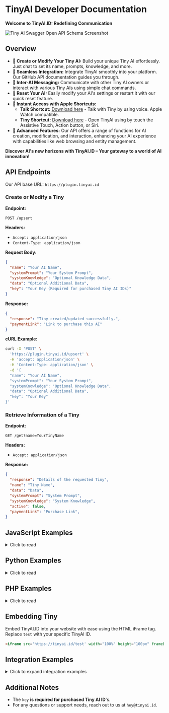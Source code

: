 # TinyAI Developer Documentation

**Welcome to TinyAI.ID: Redefining Communication**

![Tiny AI Swagger Open API Schema Screenshot](https://github.com/cagataycali/tiny/blob/main/assets/tiny-swagger-openapi-schema-screenshot.png)

## Overview

- **🌟 Create or Modify Your Tiny AI:** Build your unique Tiny AI effortlessly. Just chat to set its name, prompts, knowledge, and more.
- **🔗 Seamless Integration:** Integrate TinyAI smoothly into your platform. Our GitHub API documentation guides you through.
- **📨 Inter-AI Messaging:** Communicate with other Tiny AI owners or interact with various Tiny AIs using simple chat commands.
- **🔄 Reset Your AI:** Easily modify your AI's settings or restart it with our quick reset feature.
- **📱 Instant Access with Apple Shortcuts:**
  - **Talk Shortcut:** [Download here](https://www.icloud.com/shortcuts/56344054d81a4789ad5ede9f7a856cca) - Talk with Tiny by using voice. Apple Watch compatible.
  - **Tiny Shortcut:** [Download here](https://www.icloud.com/shortcuts/b1599a88c6a9400ebab511dbcfa9383c) - Open TinyAI using by touch the Assistive Touch, Action button, or Siri.
- **🔧 Advanced Features:** Our API offers a range of functions for AI creation, modification, and interaction, enhancing your AI experience with capabilities like web browsing and entity management.

**Discover AI's new horizons with TinyAI.ID – Your gateway to a world of AI innovation!**

## API Endpoints

Our API base URL: `https://plugin.tinyai.id`

### Create or Modify a Tiny

**Endpoint:**
```
POST /upsert
```

**Headers:**
- `Accept: application/json`
- `Content-Type: application/json`

**Request Body:**
```json
{
  "name": "Your AI Name",
  "systemPrompt": "Your System Prompt",
  "systemKnowledge": "Optional Knowledge Data",
  "data": "Optional Additional Data",
  "key": "Your Key (Required for purchased Tiny AI IDs)"
}
```

**Response:**
```json
{
  "response": "Tiny created/updated successfully.",
  "paymentLink": "Link to purchase this AI"
}
```

**cURL Example:**
```bash
curl -X 'POST' \
  'https://plugin.tinyai.id/upsert' \
  -H 'accept: application/json' \
  -H 'Content-Type: application/json' \
  -d '{
  "name": "Your AI Name",
  "systemPrompt": "Your System Prompt",
  "systemKnowledge": "Optional Knowledge Data",
  "data": "Optional Additional Data",
  "key": "Your Key"
}'
```

### Retrieve Information of a Tiny

**Endpoint:**
```
GET /get?name=YourTinyName
```

**Headers:**
- `Accept: application/json`

**Response:**
```json
{
  "response": "Details of the requested Tiny",
  "name": "Tiny Name",
  "data": "Data",
  "systemPrompt": "System Prompt",
  "systemKnowledge": "System Knowledge",
  "active": false,
  "paymentLink": "Purchase Link",
}
```

## JavaScript Examples
<details>
  <summary>Click to read</summary>

### Create or Modify a Tiny

```javascript
const upsertData = {
  name: 'Your AI Name',
  systemPrompt: 'Your System Prompt',
  systemKnowledge: 'Optional Knowledge Data',
  data: 'Optional Additional Data',
  key: 'Your Key'
};

fetch('https://plugin.tinyai.id/upsert', {
  method: 'POST',
  headers: {
    'Accept': 'application/json',
    'Content-Type': 'application/json'
  },
  body: JSON.stringify(upsertData)
})
.then(response => response.json())
.then(data => console.log('Upsert Response:', data))
.catch(error => console.error('Error:', error));
```

### Retrieve Information of a Tiny

```javascript
const tinyName = 'YourTinyName';

fetch(`https://plugin.tinyai.id/get?name=${tinyName}`, {
  method: 'GET',
  headers: {
    'Accept': 'application/json'
  }
})
.then(response => response.json())
.then(data => console.log('Get Information Response:', data))
.catch(error => console.error('Error:', error));
```
</details>

## Python Examples

<details>
  <summary>Click to read</summary>

### Create or Modify a Tiny

```python
import requests
import json

upsert_data = {
    'name': 'Your AI Name',
    'systemPrompt': 'Your System Prompt',
    'systemKnowledge': 'Optional Knowledge Data',
    'data': 'Optional Additional Data',
    'key': 'Your Key'
}

response = requests.post('https://plugin.tinyai.id/upsert', 
                         headers={'Accept': 'application/json', 
                                  'Content-Type': 'application/json'},
                         data=json.dumps(upsert_data))

if response.status_code == 200:
    print('Upsert Response:', response.json())
else:
    print('Error:', response.status_code, response.text)
```

### Retrieve Information of a Tiny

```python
import requests

tiny_name = 'YourTinyName'

response = requests.get(f'https://plugin.tinyai.id/get?name={tiny_name}', 
                        headers={'Accept': 'application/json'})

if response.status_code == 200:
    print('Get Information Response:', response.json())
else:
    print('Error:', response.status_code, response.text)
```
</details>

## PHP Examples

<details>
  <summary>Click to read</summary>

### Create or Modify a Tiny

```php
<?php
$upsertData = array(
    'name' => 'Your AI Name',
    'systemPrompt' => 'Your System Prompt',
    'systemKnowledge' => 'Optional Knowledge Data',
    'data' => 'Optional Additional Data',
    'key' => 'Your Key'
);

$ch = curl_init('https://plugin.tinyai.id/upsert');
curl_setopt($ch, CURLOPT_RETURNTRANSFER, true);
curl_setopt($ch, CURLOPT_HTTPHEADER, array('Accept: application/json', 'Content-Type: application/json'));
curl_setopt($ch, CURLOPT_POST, true);
curl_setopt($ch, CURLOPT_POSTFIELDS, json_encode($upsertData));

$response = curl_exec($ch);
if ($response === false) {
    echo 'Error: ' . curl_error($ch);
} else {
    echo 'Upsert Response: ' . $response;
}
curl_close($ch);
?>
```

### Retrieve Information of a Tiny

```php
<?php
$tinyName = 'YourTinyName';

$ch = curl_init('https://plugin.tinyai.id/get?name=' . urlencode($tinyName));
curl_setopt($ch, CURLOPT_RETURNTRANSFER, true);
curl_setopt($ch, CURLOPT_HTTPHEADER, array('Accept: application/json'));

$response = curl_exec($ch);
if ($response === false) {
    echo 'Error: ' . curl_error($ch);
} else {
    echo 'Get Information Response: ' . $response;
}
curl_close($ch);
?>
```  
</details>


## Embedding Tiny

Embed TinyAI.ID into your website with ease using the HTML iFrame tag. Replace `test` with your specific TinyAI ID.

```html
<iframe src='https://tinyai.id/test' width="100%" height="100px" frameBorder="0"></iframe>
```

## Integration Examples
<details>
  <summary>Click to expand integration examples</summary>

### ChatGPT Plugin with Cloudflare AI Workers + TinyAI

Explore how TinyAI enhances ChatGPT with Cloudflare AI Workers:

- [Tiny AI Worker on GitHub](https://github.com/cagataycali/tiny-ai-worker)
- [Worker Demo](https://worker.tinyai.id)

![ChatGPT Output](./assets/chatgpt-tiny-ai.png)
![Cloudflare AI Worker API](./assets/tiny-worker.png)

### Next.js + Vercel AI + OpenAI Functions

Discover the integration of TinyAI with Next.js and OpenAI in this [example](https://github.com/vercel-labs/ai-chatbot/blob/main/app/api/chat/route.ts#L31).

## Function Definitions for OpenAI Functions

- `create_ai`: Create a new AI entity.
- `modify_ai`: Modify an existing tiny AI.

## Example Function Calls in TypeScript

```typescript
const response = await openai.createChatCompletion({
  model: 'gpt-3.5-turbo', // 3.5 turbo is more than enough for connecting Tiny AI network.
  functions: [
    {
      "name": "create_ai",
      // Additional parameters here
    },
    {
      "name": "modify_ai",
      // Additional parameters here
    },
    {
      "name": "your_custom_function",
      // Additional parameters here
    },
  ]
});
```
</details>

## Additional Notes

- The `key` **is required for purchased Tiny AI ID**'s.
- For any questions or support needs, reach out to us at `hey@tinyai.id`.